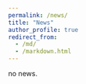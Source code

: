 ```yaml
---
permalink: /news/
title: "News"
author_profile: true
redirect_from: 
  - /md/
  - /markdown.html
---
```


no news.